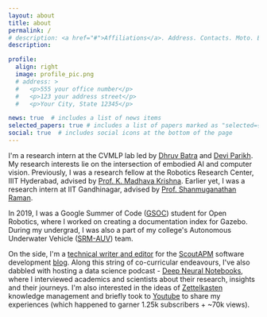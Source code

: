 ```yaml
---
layout: about
title: about
permalink: /
# description: <a href="#">Affiliations</a>. Address. Contacts. Moto. Etc.
description:

profile:
  align: right
  image: profile_pic.png
  # address: >
  #   <p>555 your office number</p>
  #   <p>123 your address street</p>
  #   <p>Your City, State 12345</p>

news: true  # includes a list of news items
selected_papers: true # includes a list of papers marked as "selected={true}"
social: true  # includes social icons at the bottom of the page
---
```


I'm a research intern at the CVMLP lab led by [Dhruv Batra](https://www.cc.gatech.edu/~dbatra/) and [Devi Parikh](https://www.cc.gatech.edu/~parikh/). My research interests lie on the intersection of embodied AI and computer vision. Previously, I was a research fellow at the Robotics Research Center, IIIT Hyderabad, advised by [Prof. K. Madhava Krishna](https://www.iiit.ac.in/people/faculty/mkrishna/). Earlier yet, I was a research intern at IIT Gandhinagar, advised by [Prof. Shanmuganathan Raman](https://people.iitgn.ac.in/~shanmuga/).

In 2019, I was a Google Summer of Code ([GSOC](https://summerofcode.withgoogle.com/archive/2019/projects/6054863815835648/)) student for Open Robotics, where I worked on creating a documentation index for Gazebo. During my undergrad, I was also a part of my college's Autonomous Underwater Vehicle ([SRM-AUV](https://srmauvsoftware.github.io/)) team.

On the side, I'm a [technical writer and editor](https://www.scoutapm.com/blog/author/mukul-khanna) for the [ScoutAPM](https://www.scoutapm.com) software development [blog](https://www.scoutapm.com/blog). Along this string of co-curricular endeavours, I've also dabbled with hosting a data science podcast - [Deep Neural Notebooks](https://www.youtube.com/playlist?list=PLKsk3K4Z-1AVwIzEi9pk-ayEh9uxdyweL), where I interviewed academics and scientists about their research, insights and their journeys. I'm also interested in the ideas of [Zettelkasten](https://www.youtube.com/watch?v=lOY-drtTJX0) knowledge management and briefly took to [Youtube](https://www.youtube.com/channel/UC66w1T4oMv66Jn1LR5CW2yg) to share my experiences (which happened to garner 1.25k subscribers + ~70k views).

<!-- In my past time, I like to read -->
<!-- And here is some photography and art that I've dabbled with in the last year. -->


<!-- Write your biography here. Tell the world about yourself. Link to your favorite [subreddit](http://reddit.com){:target="\_blank"}. You can put a picture in, too. The code is already in, just name your picture `prof_pic.jpg` and put it in the `img/` folder. -->

<!-- Put your address / P.O. box / other info right below your picture. You can also disable any these elements by editing `profile` property of the YAML header of your `_pages/about.md`. Edit `_bibliography/papers.bib` and Jekyll will render your [publications page](/al-folio/publications/) automatically. -->

<!-- Link to your social media connections, too. This theme is set up to use [Font Awesome icons](http://fortawesome.github.io/Font-Awesome/){:target="\_blank"} and [Academicons](https://jpswalsh.github.io/academicons/){:target="\_blank"}, like the ones below. Add your Facebook, Twitter, LinkedIn, Google Scholar, or just disable all of them. -->
